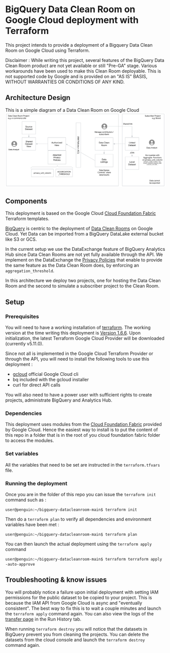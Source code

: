 # BigQuery Data Clean Room on Google Cloud deployment with Terraform
This project intends to provide a deployment of a Bigquery Data Clean Room on Google Cloud using Terraform.

Disclaimer : While writing this project, several features of the BigQuery Data Clean Room product are not yet available or still "Pre-GA" stage. Various workarounds have been used to make this Clean Room deployable. This is not supported code by Google and is provided on an "AS IS" BASIS, WITHOUT WARRANTIES OR CONDITIONS OF ANY KIND.

## Architecture Design

This is a simple diagram of a Data Clean Room on Google Cloud 
![diagram](./assets/cleanroom_arch.png)

## Components
This deployment is based on the Google Cloud [Cloud Foundation Fabric](https://github.com/GoogleCloudPlatform/cloud-foundation-fabric) Terraform templates.

[BigQuery](https://cloud.google.com/bigquery/docs/introduction) is centric to the deployment of [Data Clean Rooms](https://cloud.google.com/bigquery/docs/data-clean-rooms) on Google Cloud. Yet Data can be imported from a BigQuery DataLake external bucket like S3 or GCS. 

In the current setup we use the DataExchange feature of BigQuery Analytics Hub since Data Clean Rooms are not yet fully available through the API. We implement on the DataExchange the [Privacy Policies](https://cloud.google.com/bigquery/docs/privacy-policies#what_is_a_privacy_policy) that enable to provide the same feature as the Data Clean Room does, by enforcing an `aggregation_threshold`.

In this architecture we deploy two projects, one for hosting the Data Clean Room and the second to simulate a subscriber project to the Clean Room. 

## Setup

### Prerequisites
You will need to have a working installation of [terraform](https://developer.hashicorp.com/terraform/install). The working version at the time writing this deployment is [Version 1.6.6](https://releases.hashicorp.com/terraform/1.6.6/terraform_1.6.6_linux_amd64.zip). Upon initialization, the latest Terraform Google Cloud Provider will be downloaded (currently v5.11.0).

Since not all is implemented in the Google Cloud Terraform Provider or through the API, you will need to install the following tools to use this deployment :
- [gcloud](https://cloud.google.com/sdk/docs/install) official Google Cloud cli
- bq included with the gcloud installer
- curl for direct API calls

You will also need to have a power user with sufficient rights to create projects, administrate BigQuery and Analytics Hub.

### Dependencies
This deployment uses modules from the [Cloud Foundation Fabric](https://github.com/GoogleCloudPlatform/cloud-foundation-fabric) provided by Google Cloud. Hence the easiest way to install is to put the content of this repo in a folder that is in the root of you cloud foundation fabric folder to access the modules.

### Set variables
All the variables that need to be set are instructed in the `terraform.tfvars` file.

### Running the deployment
Once you are in the folder of this repo you can issue the `terraform init` command such as :
```
user@penguin:~/bigquery-datacleanroom-main$ terraform init 
```
Then do a `terraform plan` to verify all dependencies and environment variables have been met :
```
user@penguin:~/bigquery-datacleanroom-main$ terraform plan 
```
You can then launch the actual deployment using the `terraform apply` command
```
user@penguin:~/bigquery-datacleanroom-main$ terraform terraform apply -auto-approve 
```

## Troubleshooting & know issues
You will probably notice a failure upon initial deployment with setting IAM permissions for the public dataset to be copied to your project. This is because the IAM API from Google Cloud is async and "eventually consistent". The best way to fix this is to wait a couple minutes and launch the `terraform apply` command again. You can also view the logs of the [transfer page](https://console.cloud.google.com/bigquery/transfers) in the Run History tab.

When running `terraform destroy` you will notice that the datasets in BigQuery prevent you from cleaning the projects. You can delete the datasets from the cloud console and launch the `terraform destroy` command again.